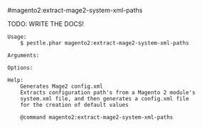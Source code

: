 #magento2:extract-mage2-system-xml-paths

TODO: WRITE THE DOCS!
    
    Usage: 
        $ pestle.phar magento2:extract-mage2-system-xml-paths
    
    Arguments:
    
    Options:
    
    Help:
        Generates Mage2 config.xml
        Extracts configuration path's from a Magento 2 module's
        system.xml file, and then generates a config.xml file
        for the creation of default values
        
        @command magento2:extract-mage2-system-xml-paths
    
    
    